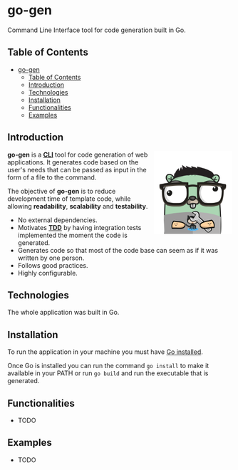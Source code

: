 # go-gen

Command Line Interface tool for code generation built in Go.

## Table of Contents

- [go-gen](#go-gen)
  - [Table of Contents](#table-of-contents)
  - [Introduction](#introduction)
  - [Technologies](#technologies)
  - [Installation](#installation)
  - [Functionalities](#functionalities)
  - [Examples](#examples)

## Introduction

<img src="docs/assets/go-gen%20logo.png" alt="go-gen logo" align="right" width="175px"/>

**go-gen** is a **[CLI](https://en.wikipedia.org/wiki/Command-line_interface)** tool for code generation of web applications. It generates code based on the user's needs that can be passed as input in the form of a file to the command.

The objective of **go-gen** is to reduce development time of template code, while allowing **readability**, **scalability** and **testability**.

- No external dependencies.
- Motivates **[TDD](https://en.wikipedia.org/wiki/Test-driven_development)** by having integration tests implemented the moment the code is generated.
- Generates code so that most of the code base can seem as if it was written by one person.
- Follows good practices.
- Highly configurable.

## Technologies

The whole application was built in Go.

## Installation

To run the application in your machine you must have [Go installed](https://golang.org/doc/install).

Once Go is installed you can run the command `go install` to make it available in your PATH or run `go build` and run the executable that is generated.

## Functionalities

- TODO

## Examples

- TODO

